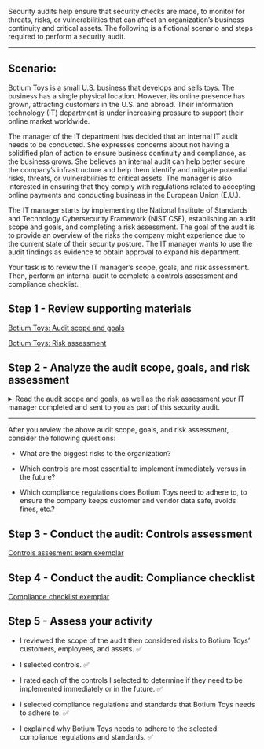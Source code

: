 Security audits help ensure that security checks are made, to monitor for threats, risks, or vulnerabilities that can affect an organization’s business continuity and critical assets. The following is a fictional scenario and steps required to perform a security audit.

---

## Scenario:

Botium Toys is a small U.S. business that develops and sells toys. The business has a single physical location. However, its online presence has grown, attracting customers in the U.S. and abroad. Their information technology (IT) department is under increasing pressure to support their online market worldwide. 

The manager of the IT department has decided that an internal IT audit needs to be conducted. She expresses concerns about not having a solidified plan of action to ensure business continuity and compliance, as the business grows. She believes an internal audit can help better secure the company’s infrastructure and help them identify and mitigate potential risks, threats, or vulnerabilities to critical assets. The manager is also interested in ensuring that they comply with regulations related to accepting online payments and conducting business in the European Union (E.U.).   

The IT manager starts by implementing the National Institute of Standards and Technology Cybersecurity Framework (NIST CSF), establishing an audit scope and goals, and completing a risk assessment. The goal of the audit is to provide an overview of the risks the company might experience due to the current state of their security posture. The IT manager wants to use the audit findings as evidence to obtain approval to expand his department. 

Your task is to review the IT manager’s scope, goals, and risk assessment. Then, perform an internal audit to complete a controls assessment and compliance checklist. 

## Step 1 - Review supporting materials

[Botium Toys: Audit scope and goals](https://github.com/Cyb3r0/portfolio-documentation/blob/main/Botium%20Toys_%20Audit%20scope%20and%20goals.pdf)

[Botium Toys: Risk assessment](https://github.com/Cyb3r0/portfolio-documentation/blob/main/Botium%20Toys_%20Risk%20assessment.pdf)

## Step 2 - Analyze the audit scope, goals, and risk assessment

<details>
<summary>Read the audit scope and goals, as well as the risk assessment your IT manager completed and sent to you as part of this security audit.</summary>
<br>
Hello!

I have completed the audit scope and goals, as well as a risk assessment. At a high level, the main goals and risks are as follows:

Goals:

Improve Botium Toys’ current security posture by aligning to industry best practices (e.g., adhere to the NIST CSF, implement concept of least permissions)

Provide mitigation recommendations (i.e., controls, policies, documentation), based on current risks

Identify compliance regulations Botium Toys must adhere to, primarily based on where we conduct business and how we accept payments

To review the full report, read the Botium Toys: Audit scope and goals document

Risks:

Inadequate management of assets

Proper controls are not in place

May not be compliant with U.S. and international regulations and guidelines

Current risk score is 8/10 (high), due to a lack of controls and adherence to compliance regulations and standards

To review the complete list of assets and risks, read the Botium Toys: Risk assessment document 

Thank you,
Botium Toys IT Manager

</details>

---

After you review the above audit scope, goals, and risk assessment, consider the following questions:

- What are the biggest risks to the organization?

- Which controls are most essential to implement immediately versus in the future?

- Which compliance regulations does Botium Toys need to adhere to, to ensure the company keeps customer and vendor data safe, avoids fines, etc.?

## Step 3 - Conduct the audit: Controls assessment

[Controls assesment exam exemplar](https://github.com/Cyb3r0/portfolio-documentation/blob/main/Controls%20assessment%20exemplar.pdf)

## Step 4 - Conduct the audit: Compliance checklist

[Compliance checklist exemplar](https://github.com/Cyb3r0/portfolio-documentation/blob/main/Compliance%20checklist%20exemplar.pdf)

## Step 5 - Assess your activity

- I reviewed the scope of the audit then considered risks to Botium Toys’ customers, employees, and assets. ✅

- I selected controls. ✅

- I rated each of the controls I selected to determine if they need to be implemented immediately or in the future. ✅
  
- I selected compliance regulations and standards that Botium Toys needs to adhere to. ✅
  
- I explained why Botium Toys needs to adhere to the selected compliance regulations and standards. ✅
